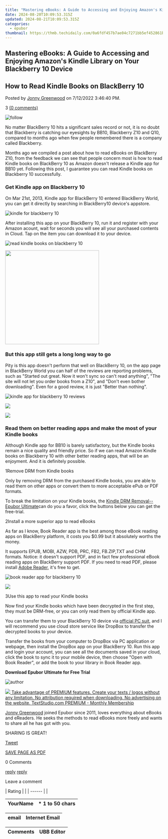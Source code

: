 ```yaml
---
title: "Mastering eBooks: A Guide to Accessing and Enjoying Amazon's Kindle Library on Your Blackberry 10 Device"
date: 2024-08-20T10:09:53.315Z
updated: 2024-08-21T10:09:53.315Z
categories:
  - epubor
thumbnail: https://thmb.techidaily.com/0a6fdf457b7ae04c7271bb5ef452861b60d681e9fcfecf39700de5889b22829e.jpg
---
```


## Mastering eBooks: A Guide to Accessing and Enjoying Amazon's Kindle Library on Your Blackberry 10 Device

## How to Read Kindle Books on BlackBerry 10

Posted by [Jonny Greenwood](https://plus.google.com/u/0/+JonnyGreenwood999) on 7/12/2022 3:46:40 PM.

3 [(0 comments)](http://www.epubor.com/#comment-area) 



![follow](http://www.epubor.com/images/follow.png)

No matter BlackBerry 10 hits a significant sales record or not, it is no doubt that Blackberry is catching our eyesights by BB10, Blackberry Z10 and Q10, compared to months ago when few people remembered there is a company called Blackberry.

Months ago we compiled a post about how to read eBooks on BlackBerry Z10, from the feedback we can see that people concern most is how to read Kindle books on BlackBerry 10 as Amazon doesn't release a Kindle app for BB10 yet. Following this post, I guarantee you can read Kindle books on Blackberry 10 successfully.

### Get Kindle app on Blackberry 10

On Mar 21st, 2013, Kindle app for BlackBerry 10 entered BlackBerry World, you can get it directly by searching in BlackBerry10 device's appstore.

![kindle for blackberry 10](http://www.epubor.com/images/kindle-for-bb10.png)

After installing this app on your BlackBerry 10, run it and register with your Amazon acount, wait for seconds you will see all your purchased contents in Cloud. Tap on the item you can download it to your device.

![read kindle books on blackberry 10](http://www.epubor.com/images/read-kindle-books-on-blackberry-10.jpg)

<!-- affiliate ads begin -->
<a href="https://natural-cycles.sjv.io/c/5597632/2072199/17885" target="_top" id="2072199"><img src="//a.impactradius-go.com/display-ad/17885-2072199" border="0" alt="" width="300" height="300"/></a><img height="0" width="0" src="https://imp.pxf.io/i/5597632/2072199/17885" style="position:absolute;visibility:hidden;" border="0" />
<!-- affiliate ads end -->
### But this app still gets a long long way to go

Pity is this app doesn't perform that well on BlackBerry 10, on the app page in BlackBerry World you can half of the reviews are reporting problems, such as "Started out great. Now it won't sync so can't read anything", "The site will not let you order books from a Z10", and "Don't even bother downloading". Even for a good review, it is just "Better than nothing".

![kindle app for blackberry 10 reviews](http://www.epubor.com/images/kindle-for-bb10-bad-review.png)

<!-- affiliate ads begin -->
<a href="https://shop.copernic.com/order/checkout.php?PRODS=41033091&QTY=1&AFFILIATE=108875&CART=1"><img src="https://secure.2checkout.com/images/merchant/8d30aa96e72440759f74bd2306c1fa3d/Copernic-2023-Affiliate-728x90-Advanced.png" border="0"></a>
<!-- affiliate ads end -->
<!-- affiliate ads begin -->
<a href="https://store.massmailsoftware.com/order/checkout.php?PRODS=1095219&QTY=1&AFFILIATE=108875&CART=1"><img src="https://secure.avangate.com/images/merchant/dc87c13749315c7217cdc4ac692e704c/banera_for_partners-20_%281%29.jpg" border="0"></a>
<!-- affiliate ads end -->
### Read them on better reading apps and make the most of your Kindle books

Although Kindle app for BB10 is barely satisfactory, but the Kindle books remain a nice quality and friendly price. So if we can read Amazon Kindle books on Blackberry 10 with other better reading apps, that will be an enjoyment. And it is definitely possible.

1Remove DRM from Kindle books

Only by removing DRM from the purchased Kindle books, you are able to read them on other apps or convert them to more acceptable ePub or PDF formats.

To break the limitation on your Kindle books, the [Kindle DRM Removal--Epubor Ultimate](https://tools.techidaily.com/epubor/ultimate/)can do you a favor, click the buttons below you can get the free-trial.

[](https://tools.techidaily.com/epubor/ultimate/) [](https://tools.techidaily.com/epubor/ultimate/) 

2Install a more superior app to read eBooks

As far as I know, Book Reader app is the best among those eBook reading apps on BlackBerry platform, it costs you $0.99 but it absolutely worths the money.

It supports EPUB, MOBI, AZW, PDB, PRC, FB2, FB.ZIP,TXT and CHM formats. Notice: it doesn't support PDF, and in fact few professional eBook reading apps on BlackBerry support PDF. If you need to read PDF, please install [Adobe Reader](http://appworld.blackberry.com/webstore/content/26086872/?lang=en&countrycode=US), it's free to get.

![book reader app for blackberry 10](http://www.epubor.com/images/book-reader-for-blackberry.png)

<!-- affiliate ads begin -->
<a href="https://shop.systoolsgroup.com/affiliate.php?ACCOUNT=SYSTOOBY&AFFILIATE=108875&PATH=https%3A%2F%2Fwww.systoolsgroup.com%3FAFFILIATE%3D108875%26RESOURCE%3D%2BSysTools%2BPDF%2BUnlocker"><img src="https://www.systoolsgroup.com/box/pdf-unlocker.png" border="0"></a>
<!-- affiliate ads end -->
3Use this app to read your Kindle books

Now find your Kindle books which have been decrypted in the first step, they must be DRM-free, or you can only read them by official Kindle app.

You can transfer them to your BlackBerry 10 device via [official PC suit](http://us.blackberry.com/support/transferring-to-bb10-device.html), and I will recommend you use cloud store service like DropBox to transfer the decrypted books to your device.

Transfer the books from your computer to DropBox via PC application or webpage, then install the DropBox app on your BlackBerry 10\. Run this app and login your account, you can see all the documents saved in your cloud, click the book to sync it to your mobile device, then choose "Open with Book Reader", or add the book to your library in Book Reader app.

**Download Epubor Ultimate for Free Trial**

[](https://tools.techidaily.com/epubor/ultimate/) [](https://tools.techidaily.com/epubor/ultimate/) 

![author](http://www.epubor.com/images/uppic/jonny.png)

<!-- affiliate ads begin -->
<a href="https://secure.textstudio.com/order/checkout.php?PRODS=35633281&QTY=1&AFFILIATE=108875&CART=1"> <img src="https://secure.avangate.com/images/merchant/d6eb8222c9718486bdabce8b897380f7/products/2_premium-icon.png" border="0"> Take advantage of PREMIUM features. 
Create your texts / logos without any limitation. 
No attribution required when downloading. 
No advertising on the website. 
 TextStudio.com  PREMIUM - Monthly Membership</a>
<!-- affiliate ads end -->
[Jonny Greenwood](https://plus.google.com/u/0/+JonnyGreenwood999) joined Epubor since 2011, loves everything about eBooks and eReaders. He seeks the methods to read eBooks more freely and wants to share all he has got with you.

SHARING IS GREAT!

[Tweet](https://twitter.com/share) 

[SAVE PAGE AS PDF](https://tools.techidaily.com/epubor/products/) 



0 Comments

[reply](https://tools.techidaily.com/epubor/products/) [reply](https://tools.techidaily.com/epubor/products/) 

Leave a comment

| Rating |  |
| ------ |  |

| YourName | \*  1 to 50 chars |
| -------- | ----------------- |

| email | Internet Email |
| ----- | -------------- |

| Comments | UBB Editor |
| -------- | ---------- |

<ins class="adsbygoogle"
     style="display:block"
     data-ad-format="autorelaxed"
     data-ad-client="ca-pub-7571918770474297"
     data-ad-slot="1223367746"></ins>



<ins class="adsbygoogle"
     style="display:block"
     data-ad-client="ca-pub-7571918770474297"
     data-ad-slot="8358498916"
     data-ad-format="auto"
     data-full-width-responsive="true"></ins>


